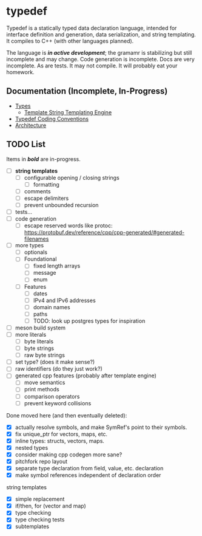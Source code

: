 # typedef

Typedef is a statically typed data declaration language, intended for interface definition and generation, data serialization, and string templating. It compiles to C++ (with other languages planned).

The language is ***in active development***; the gramamr is stabilizing but still incomplete and may change. Code generation is incomplete. Docs are very incomplete. As are tests. It may not compile. It will probably eat your homework.

## Documentation (Incomplete, In-Progress)

* [Types](./docs/types.md)
  * [Template String Templating Engine](./docs/template_strings.md)
* [Typedef Coding Conventions](./docs/conventions.md)
* [Architecture](./docs/architecture.md)

## TODO List

Items in ***bold*** are in-progress.

* [ ] **string templates**
  * [ ] configurable opening / closing strings
    * [ ] formatting
  * [ ] comments
  * [ ] escape delimiters
  * [ ] prevent unbounded recursion
* [ ] tests...
* [ ] code generation
  * [ ] escape reserved words like protoc: <https://protobuf.dev/reference/cpp/cpp-generated/#generated-filenames>
* [ ] more types
  * [ ] optionals
  * [ ] Foundational
    * [ ] fixed length arrays
    * [ ] message
    * [ ] enum
  * [ ] Features
    * [ ] dates
    * [ ] IPv4 and IPv6 addresses
    * [ ] domain names
    * [ ] paths
    * [ ] TODO: look up postgres types for inspiration
* [ ] meson build system
* [ ] more literals
  * [ ] byte literals
  * [ ] byte strings
  * [ ] raw byte strings
* [ ] set type? (does it make sense?)
* [ ] raw identifiers (do they just work?)
* [ ] generated cpp features (probably after template engine)
  * [ ] move semantics
  * [ ] print methods
  * [ ] comparison operators
  * [ ] prevent keyword collisions

Done moved here (and then eventually deleted):

* [x] actually resolve symbols, and make SymRef's point to their symbols.
* [x] fix unique_ptr for vectors, maps, etc.
* [x] inline types: structs, vectors, maps.
* [x] nested types
* [x] consider making cpp codegen more sane?
* [x] pitchfork repo layout
* [x] separate type declaration from field, value, etc. declaration
* [x] make symbol references independent of declaration order

string templates

* [x] simple replacement
* [x] if/then, for (vector and map)
* [x] type checking
* [x] type checking tests
* [x] subtemplates
